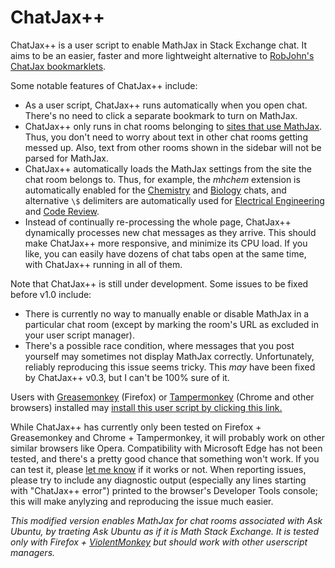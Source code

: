 ChatJax++
=========

ChatJax++ is a user script to enable MathJax in Stack Exchange chat.  It aims to be an easier, faster and more lightweight alternative to [RobJohn's ChatJax bookmarklets](http://www.math.ucla.edu/~robjohn/math/mathjax.html).

Some notable features of ChatJax++ include:

* As a user script, ChatJax++ runs automatically when you open chat.  There's no need to click a separate bookmark to turn on MathJax.
* ChatJax++ only runs in chat rooms belonging to [sites that use MathJax](http://meta.stackexchange.com/a/216607).  Thus, you don't need to worry about text in other chat rooms getting messed up.  Also, text from other rooms shown in the sidebar will not be parsed for MathJax.
* ChatJax++ automatically loads the MathJax settings from the site the chat room belongs to.  Thus, for example, the *mhchem* extension is automatically enabled for the [Chemistry](http://chemistry.stackexchange.com) and [Biology](http://biology.stackexchange.com) chats, and alternative `\$` delimiters are automatically used for [Electrical Engineering](http://electronics.stackexchange.com) and [Code Review](http://codereview.stackexchange.com).
* Instead of continually re-processing the whole page, ChatJax++ dynamically processes new chat messages as they arrive.  This should make ChatJax++ more responsive, and minimize its CPU load.  If you like, you can easily have dozens of chat tabs open at the same time, with ChatJax++ running in all of them.

Note that ChatJax++ is still under development.  Some issues to be fixed before v1.0 include:

* There is currently no way to manually enable or disable MathJax in a particular chat room (except by marking the room's URL as excluded in your user script manager).
* There's a possible race condition, where messages that you post yourself may sometimes not display MathJax correctly.  Unfortunately, reliably reproducing this issue seems tricky.  This *may* have been fixed by ChatJax++ v0.3, but I can't be 100% sure of it.

Users with [Greasemonkey](https://addons.mozilla.org/firefox/addon/greasemonkey/) (Firefox) or [Tampermonkey](https://tampermonkey.net/) (Chrome and other browsers) installed may [install this user script by clicking this link.](https://github.com/vyznev/chatjax/raw/master/ChatJax%2B%2B.user.js)

While ChatJax++ has currently only been tested on Firefox + Greasemonkey and Chrome + Tampermonkey, it will probably work on other similar browsers like Opera.  Compatibility with Microsoft Edge has not been tested, and there's a pretty good chance that something won't work.  If you can test it, please [let me know](https://github.com/vyznev/chatjax/issues) if it works or not.  When reporting issues, please try to include any diagnostic output (especially any lines starting with "ChatJax++ error") printed to the browser's Developer Tools console; this will make anylyzing and reproducing the issue much easier.

*This modified version enables MathJax for chat rooms associated with Ask Ubuntu, by traeting Ask Ubuntu as if it is Math Stack Exchange. It is tested only with Firefox + [ViolentMonkey](https://violentmonkey.github.io/) but should work with other userscript managers.*

